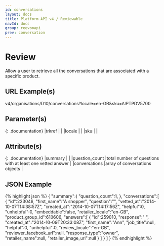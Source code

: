 ```yaml
---
id: conversations
layout: docs
title: Platform API v4 / Reviewable
navId: docs
group: reevooapi
prev: conversation
---
```


# Review
Allow a user to retrieve all the conversations that are associated with a specific product.

## URL Example(s)
v4/organisations/D10/conversations?locale=en-GB&sku=AIPTPDV5700


## Parameter(s)

{: .documentation}
|trkref     |         |
|locale     |         |
|sku        |         |


## Attribute(s)

{: .documentation}
|summary                                                 |                                                                |
|<span class="indent-1">question_count</span>            |total number of questions with at least one vetted answer       |
|conversations                                           |array of conversations objects                                  |

## JSON Example
{% highlight json %}
{
   "summary":{
      "question_count":1,
   },
   "conversations":[
      {
         "id":223049,
         "first_name":"A shopper",
         "question":"",
         "vetted_at":"2014-10-07T14:38:57Z",
         "created_at":"2014-10-07T14:17:56Z",
         "helpful":0,
         "unhelpful":0,
         "embeddable":false,
         "retailer_locale":"en-GB",
         "product_group_id":610606,
         "answers":[
            {
               "id":259010,
               "response":" ",
               "created_at":"2014-10-09T20:33:08Z",
               "first_name":"Ann",
               "job_title":null,
               "helpful":0,
               "unhelpful":0,
               "review_locale":"en-GB",
               "reviewer_facebook_url":null,
               "response_type":"owner",
               "retailer_name":null,
               "retailer_image_url":null
            }
         ]
      }
   ]
}
{% endhighlight %}